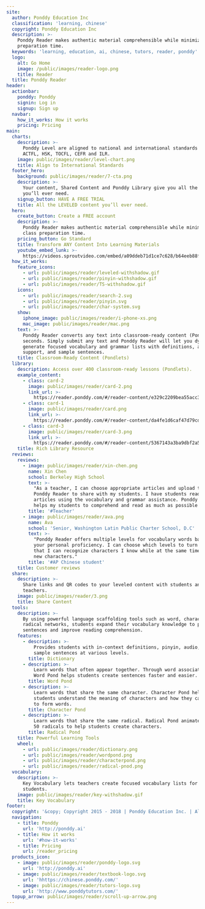```yaml
---
site:
  author: Ponddy Education Inc
  classification: 'learning, chinese'
  copyright: Ponddy Education Inc
  description: >-
    Ponddy Reader makes authentic material comprehensible while minimizing class
    preparation time.
  keywords: 'learning, education, ai, chinese, tutors, reader, ponddy'
  logo:
    alt: Go Home
    image: /public/images/reader-logo.png
    title: Reader
  title: Ponddy Reader
header:
  actionbar:
    ponddy: Ponddy
    signin: Log in
    signup: Sign up
  navbar:
    how_it_works: How it works
    pricing: Pricing
main:
  charts:
    description: >-
      Ponddy Level are aligned to national and international standards such as
      ACTFL, HSK, TOCFL, CEFR and ILR.
    image: public/images/reader/level-chart.png
    title: Align to International Standards
  footer_hero:
    background: public/images/reader/7-cta.png
    description: >-
      Your content, Shared Content and Ponddy Library give you all the content
      you’ll ever need.
    signup_button: HAVE A FREE TRIAL
    title: All the LEVELED content you’ll ever need.
  hero:
    create_button: Create a FREE account
    description: >-
      Ponddy Reader makes authentic material comprehensible while minimizing
      class preparation time.
    pricing_button: Go Standard
    title: Transform ANY Content Into Learning Materials
    youtube_embed_lunk: >-
      https://videos.sproutvideo.com/embed/a09ddeb71d1ce7c628/b64eeb88fd1be758?playerTheme=dark&playerColor=
  how_it_works:
    feature_icons:
      - url: public/images/reader/leveled-withshadow.gif
      - url: public/images/reader/pinyin-withshadow.gif
      - url: public/images/reader/TS-withshadow.gif
    icons:
      - url: public/images/reader/search-2.svg
      - url: public/images/reader/pinyin.svg
      - url: public/images/reader/char-system.svg
    show:
      iphone_image: public/images/reader/i-phone-xs.png
      mac_image: public/images/reader/mac.png
    text: >-
      Ponddy Reader converts any text into classroom-ready content (Pondlets) in
      seconds. Simply submit any text and Ponddy Reader will let you dynamically
      generate focused vocabulary and grammar lists with definitions, audio
      support, and sample sentences.
    title: Classroom-Ready Content (Pondlets)
  library:
    description: Access over 400 classroom-ready lessons (Pondlets).
    example_content:
      - class: card-2
        image: public/images/reader/card-2.png
        link_url: >-
          https://reader.ponddy.com/#/reader-content/e329c2209bea55acc393aaf2304f05b8
      - class: card-1
        image: public/images/reader/card.png
        link_url: >-
          https://reader.ponddy.com/#/reader-content/da4fe1d6caf47d79cdc1d624614a27db
      - class: card-3
        image: public/images/reader/card-3.png
        link_url: >-
          https://reader.ponddy.com/#/reader-content/5367143a3ba9dbf2a5679cf98d0ca232
    title: Rich Library Resource
  reviews:
    reviews:
      - image: public/images/reader/xin-chen.png
        name: Xin Chen
        school: Berkeley High School
        text: >-
          "As a teacher, I can choose appropriate articles and upload them onto
          Ponddy Reader to share with my students. I have students read the
          articles using the vocabulary and grammar assistance. Ponddy Reader
          helps my students to comprehend and read as much as possible!"
        title: '#Teacher'
      - image: public/images/reader/ava.png
        name: Ava
        school: 'Senior, Washington Latin Public Charter School, D.C'
        text: >-
          "Ponddy Reader offers multiple levels for vocabulary words based on
          your personal proficiency. I can choose which levels to turn on so
          that I can recognize characters I know while at the same time learning
          new characters."
        title: '#AP Chinese student'
    title: Customer reviews
  share:
    description: >-
      Share links and QR codes to your leveled content with students and
      teachers.
    image: public/images/reader/3.png
    title: Share Content
  tools:
    description: >-
      By using powerful language scaffolding tools such as word, character and
      radical networks, students expand their vocabulary knowledge to produce
      sentences and improve reading comprehension.
    features:
      - description: >-
          Provides students with in-context definitions, pinyin, audio, and
          sample sentences at various levels.
        title: Dictionary
      - description: >-
          Learn words that often appear together. Through word associations,
          Word Pond helps students create sentences faster and easier.
        title: Word Pond
      - description: >-
          Learn words that share the same character. Character Pond helps
          students understand the meaning of characters and how they can combine
          to form words.
        title: Character Pond
      - description: >-
          Learn words that share the same radical. Radical Pond animates the top
          50 radicals to help students create characters.
        title: Radical Pond
    title: Powerful Learning Tools
    wheel:
      - url: public/images/reader/dictionary.png
      - url: public/images/reader/wordpond.png
      - url: public/images/reader/characterpond.png
      - url: public/images/reader/radical-pnod.png
  vocabulary:
    description: >-
      Key Vocabulary lets teachers create focused vocabulary lists for their
      students.
    image: public/images/reader/key-withshadow.gif
    title: Key Vocabulary
footer:
  copyright: '&copy; Copyright 2015 - 2018 | Ponddy Education Inc. | All Rights Reserved'
  navigation:
    - title: Ponddy
      url: 'http://ponddy.ai'
    - title: How it works
      url: '#how-it-works'
    - title: Pricing
      url: /reader_pricing
  products_icon:
    - image: public/images/reader/ponddy-logo.svg
      url: 'http://ponddy.ai'
    - image: public/images/reader/textbook-logo.svg
      url: 'hhttps://chinese.ponddy.com/'
    - image: public/images/reader/tutors-logo.svg
      url: 'http://www.ponddytutors.com/'
  topup_arrow: public/images/reader/scroll-up-arrow.png
---
```


